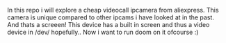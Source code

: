 In this repo i will explore a cheap videocall ipcamera from aliexpress. This camera is unique compared to other ipcams i have looked at in the past. And thats a screeen! This device has a built in screen and thus a video device in /dev/ hopefully.. Now i want to run doom on it ofcourse :)
